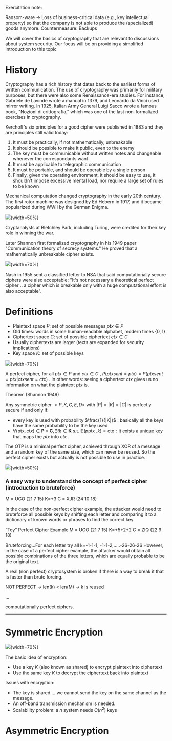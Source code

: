 
Exercitation note: 

Ransom-ware -> Loss of business-critical data (e.g., key intellectual property) so that the company is not able to produce the (specialized) goods anymore. Countermeasure: Backups 


We will cover the basics of cryptography that are relevant to discussions about system security. Our focus will be on providing a simplified introduction to this topic

# History 

Cryptography has a rich history that dates back to the earliest forms of written communication. The use of cryptography was primarily for military purposes, but there were also some Renaissance-era studies. For instance, Gabriele de Lavinde wrote a manual in 1379, and Leonardo da Vinci used mirror writing. In 1925, Italian Army General Luigi Sacco wrote a famous book, "Nozioni di crittografia," which was one of the last non-formalized exercises in cryptography.

Kerchoff's six principles for a good cipher were published in 1883 and they are principles still valid today: 

1) It must be practically, if not mathematically, unbreakable  
2) It should be possible to make it public, even to the enemy  
3) The key must be communicable without written notes and changeable whenever the correspondants want 
4) It must be applicable to telegraphic communication  
5) It must be portable, and should be operable by a single person  
6) Finally, given the operating environment, it should be easy to use, it shouldn’t impose excessive mental load, nor require a large set of rules to be known

Mechanical computation changed cryptography in the early 20th century. The first rotor machine was designed by Ed Hebern in 1917, and it became popularized during WWII by the German Enigma. 

![](4dab0f2aae556434aa31882df1b6fc10.png){width=50%}

Cryptanalysts at Bletchley Park, including Turing, were credited for their key role in winning the war.

Later Shannon first formalized cryptography in his 1949 paper "Communication theory of secrecy systems." He proved that a mathematically unbreakable cipher exists. 

![](00eb006dfbf53d62a789ec555df32d9b.png){width=70%}

Nash in 1955 sent a classified letter to NSA that said computationally secure ciphers were also acceptable: "It's not necessary a theoretical perfect cipher .. a cipher which is breakable only with a huge computational effort is also acceptable". 



# Definitions 

- Plaintext space $P$: set of possible messages $ptx \in P$   
- Old times: words in some human-readable alphabet, modern times $\{0, 1\}$  
- Ciphertext space $C$: set of possible ciphertext $ctx \in C$  
- Usually ciphertexts are larger (texts are expanded for security implications)  
- Key space $K$: set of possible keys  


![](6a3acb5ae4e28bebf0b5be8aab6d0d8d.png){width=70%}


A perfect cipher, for all $ptx \in P$ and $ctx \in C$ , $P(ptx sent = ptx) = P(ptx sent = ptx | ctx sent = ctx)$ .  In other words: seeing  a ciphertext $ctx$ gives us no information on what the plaintext $ptx$ is. 

Theorem (Shannon 1949)

Any symmetric cipher $<P, K, C, E, D>$ with $|P| = |K| = |C|$ is perfectly secure if and only if:

- every key is used with probability $\frac{1}{|K|}$ : basically all the keys have the same probability to be the key used
- $\forall(\mathrm{ptx}, \mathrm{ct} x) \in \mathbf{P} \times \mathbf{C}, \exists ! k \in \mathbf{K} \text { s.t. } \mathbb{E}(p \operatorname{ptx}, k)=\operatorname{ctx}$ : it exists a unique key that maps the $ptx$ into $ctx$ . 



The OTP is a minimal perfect cipher, achieved through XOR of a message and a random key of the same size, which can never be reused. So the perfect cipher exists but actually is not possible to use in practice. 

![](b59db7ac46219435f6d1bc1c6072a70f.png){width=50%}

### A easy way to understand the concept of perfect cipher (introduction to bruteforce)

M = UGO (21 7 15) 
K=+3 
C = XJR (24 10 18) 

In the case of the non-perfect cipher example, the attacker would need to bruteforce all possible keys by shifting each letter and comparing it to a dictionary of known words or phrases to find the correct key. 

“Toy” Perfect Cipher Example 
M = UGO (21 7 15) 
K=+5+2+2 
C = ZIQ (22 9 18) 

Bruteforcing...For each letter try all k=-1-1-1, -1-1-2,.....-26-26-26
However, in the case of a perfect cipher example, the attacker would obtain all possible combinations of the three letters, which are equally probable to be the original text.



A real (non perfect) cryptosystem is broken if there is a way to break it that is faster than brute forcing.

NOT PERFECT -> len(k) < len(M) -> k is reused



... 

computationally perfect ciphers. 






--- 

# Symmetric Encryption

![](72c50ea3c713168a6bb23123ddc12e28.png){width=70%}

The basic idea of encryption:

- Use a key $K$ (also known as shared) to encrypt plaintext into ciphertext
- Use the same key $K$ to decrypt the ciphertext back into plaintext

Issues with encryption:

- The key is shared ...  we cannot send the key on the same channel as the message.
- An off-band transmission mechanism is needed.
- Scalability problem: a $n$ system needs  $O(n^2)$ keys 



# Asymmetric Encryption 



